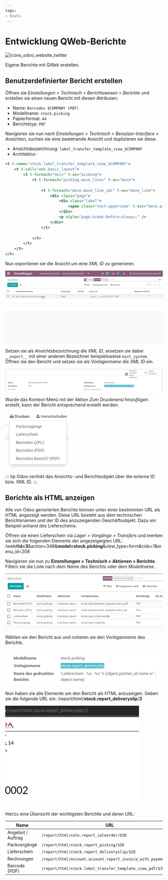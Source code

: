 ```yaml
---
tags:
- HowTo
---
```

# Entwicklung QWeb-Berichte
![icons_odoo_website_twitter](assets/icons_odoo_website_twitter.png)

Eigene Berichte mit QWeb erstellen.

## Benutzerdefinierter Bericht erstellen

Öffnen sie *Einstellungen > Technisch > Berichtswesen > Berichte* und erstellen sie einen neuen Bericht mit diesen Attributen:

* Name: `Barcodes $COMPANY (PDF)`
* Modellname: `stock.picking`
* Papierformat: `A4`
* Berichtstyp: `PDF`

Navigieren sie nun nach *Einstellungen > Technisch > Benutzer-Interface > Ansichten*, suchen sie eine bestehende Ansicht und duplizieren sie diese.

* Ansichtsbezeichnung: `label_transfer_template_view_$COMPANY`
* Architektur:

```xml
<t t-name="stock.label_transfer_template_view_$COMPANY">
    <t t-call="web.basic_layout">
        <t t-foreach="docs" t-as="picking">
            <t t-foreach="picking.move_lines" t-as="move">

                <t t-foreach="move.move_line_ids" t-as="move_line">
                    <div class="page">
                        <div class="label">
                            <span class="text-uppercase" t-esc="move.product_id.name"/>
                        </div>
                        <p style="page-break-before:always;" />
                    </div>
                </t>

            </t>
        </t>
    </t>
</t>
```

Nun exportieren sie die Ansicht um eine *XML ID* zu generieren.

![QWeb-Berichte XML ID generieren](assets/QWeb-Berichte%20XML%20ID%20generieren.gif)

Setzen sie als *Ansichtsbezeichnung* die *XML ID*, ersetzen sie dabei `__export__` mit einer anderen Bezeichner beispielsweise `mint_system`. Öffnen sie den Bericht und setzen sie als *Vorlagenname* die *XML ID* ein.

![](assets/QWeb-Berichte%20Vorlagenname%20setzen.png)

Wurde das Kontext-Menü mit der Aktion *Zum Druckmenü hinzufügen* erstellt, kann der Bericht entsprechend erstellt werden.

![](assets/QWeb-Berichte%20Drucken.png)

::: tip
Odoo verlinkt das Ansichts- und Berichtsobjekt über die externe ID bzw. XML ID.
:::

## Berichte als HTML anzeigen

Alle von Odoo generierten Berichte können unter einer bestimmten URL als HTML angezeigt werden. Diese URL besteht aus dem technischen Berichtsnamen und der ID des anzuzeigenden Geschäftsobjekt. Dazu ein Beispiel anhand des Lieferscheins.

Öffnen sie einen Lieferschein via *Lager > Vorgänge > Transfers* und merken sie sich die folgenden Elemente der angezeigeigten URL: /web#**id=3**&action=348&**model=stock.picking**&view_type=form&cids=1&menu_id=208

Navigieren sie nun zu **Einstellungen > Technisch > Aktionen > Berichte**. Filtern sie die Liste nach dem *Name* des Berichts oder dem *Modellname*.

![](assets/Entwicklung%20Berichte%20filtern.png)

Wählen sie den Bericht aus und notieren sie den *Vorlagenname* des Berichts.

![](assets/Entwicklung%20Bericht%20Vorlagenname.png)

Nun haben sie alle Elemente um den Bericht als HTML anzuzeigen. Geben sie die folgende URL ein: /report/html/**stock.report_deliveryslip**/**3**

![](assets/Entwicklung%20Bericht%20angezeigt.png)

Hierzu eine Übersicht der wichtigsten Berichte und deren URL:

| Name              | URL                                                             |
| ----------------- | --------------------------------------------------------------- |
| Angebot / Auftrag | `/report/html/sale.report_saleorder/$ID`                        |
| Packvorgänge      | `/report/html/stock.report_picking/$ID`                         |
| Lieferschein      | `/report/html/stock.report_deliveryslip/$ID`                    |
| Rechnungen        | `/report/html/account.account.report_invoice_with_payments/$ID` |
| Barcode (PDF)     | `/report/html/stock.label_transfer_template_view_pdf/$ID`                                                                |
